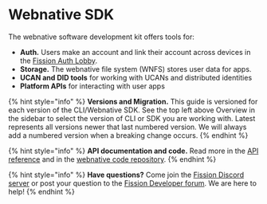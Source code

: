 # Webnative SDK

The webnative software development kit offers tools for:

* **Auth.** Users make an account and link their account across devices in the [Fission Auth Lobby](https://auth.fission.codes).
* **Storage.** The webnative file system \(WNFS\) stores user data for apps.
* **UCAN and DID tools** for working with UCANs and distributed identities
* **Platform APIs** for interacting with user apps

{% hint style="info" %}
**Versions and Migration.** This guide is versioned for each version of the CLI/Webnative SDK. See the top left above Overview in the sidebar to select the version of CLI or SDK you are working with. Latest represents all versions newer that last numbered version. We will always add a numbered version when a breaking change occurs.
{% endhint %}

{% hint style="info" %}
**API documentation and code.** Read more in the [API reference](https://webnative.fission.app/) and in the [webnative code repository](https://github.com/fission-suite/webnative). 
{% endhint %}

{% hint style="info" %}
**Have questions?** Come join the [Fission Discord server](https://fission.codes/discord) or post your question to the [Fission Developer forum](https://talk.fission.codes/c/developers/7/none). We are here to help!
{% endhint %}



